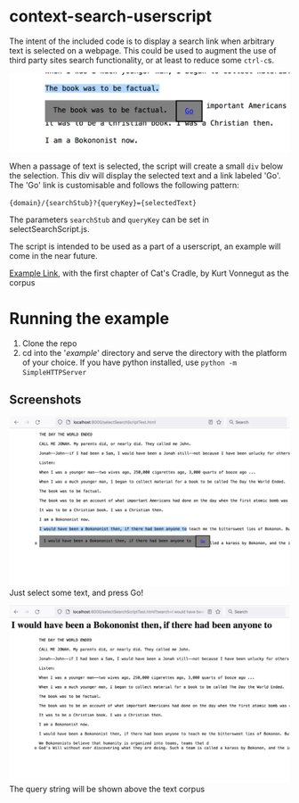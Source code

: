 # context-search-userscript
The intent of the included code is to display a search link when arbitrary text is selected on a webpage. This could be used to augment the use of third party sites search functionality, or at least to reduce some `ctrl-c`s.

![The code in action](/example/screenshots/in_action.png)

When a passage of text is selected, the script will create a small `div` below the selection. This div will display the selected text and a link labeled 'Go'. 
The 'Go' link is customisable and follows the following pattern:

`{domain}/{searchStub}?{queryKey}={selectedText}`

The parameters `searchStub` and `queryKey` can be set in selectSearchScript.js.

The script is intended to be used as a part of a userscript, an example will come in the near future.

[Example Link](https://mcat-ee.github.io/context-search-example/), with the first chapter of Cat's Cradle, by Kurt Vonnegut as the corpus
# Running the example

1. Clone the repo
2. cd into the '_example_' directory and serve the directory with the platform of your choice. If you have python installed, use `python -m SimpleHTTPServer`

## Screenshots
![Just select some text, and press Go!](/example/screenshots/1.png)
Just select some text, and press Go!


![The query string will be shown above the text corpus](/example/screenshots/2.png)
The query string will be shown above the text corpus
